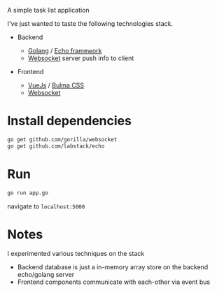 A simple task list application 

I've just wanted to taste the following technologies stack.

* Backend
  * [Golang](https://golang.org/) / [Echo framework](https://echo.labstack.com/)
  * [Websocket](https://github.com/gorilla/websocket) server push info to client
  
* Frontend
  * [VueJs](https://vuejs.org) / [Bulma CSS](https://bulma.io/)
  * [Websocket](https://developer.mozilla.org/en-US/docs/Web/API/WebSockets_API/Writing_WebSocket_client_applications)
  
# Install dependencies

```sh
go get github.com/gorilla/websocket
go get github.com/labstack/echo
```

# Run

```sh
go run app.go
```

navigate to `localhost:5000`

# Notes

I experimented various techniques on the stack
* Backend database is just a in-memory array store on the backend echo/golang server
* Frontend components communicate with each-other via event bus